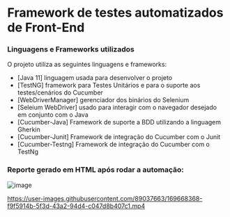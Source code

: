 # Framework de testes automatizados de Front-End

### Linguagens e Frameworks utilizados

O projeto utiliza as seguintes linguagens e frameworks:

- [Java 11] linguagem usada para desenvolver o projeto
- [TestNG] framework para Testes Unitários e para o suporte aos testes/cenários do Cucumber
- [WebDriverManager] gerenciador dos binários do Selenium
- [Seleium WebDriver] usado para interagir com o navegador desejado em conjunto com o Java
- [Cucumber-Java] Framework de suporte a BDD utilizando a linguagem Gherkin
- [Cucumber-Junit] Framework de integração do Cucumber com o Junit
- [Cucumber-Testng] Framework de integração do Cucumber com o TestNg

### Reporte gerado em HTML após rodar a automação:

![image](https://user-images.githubusercontent.com/89037663/158283089-bbc14be0-3df8-4e1b-abb7-7820fa51e299.png)


https://user-images.githubusercontent.com/89037663/169668368-f9f5914b-5f3d-43a2-94d4-c047d8b407c1.mp4

